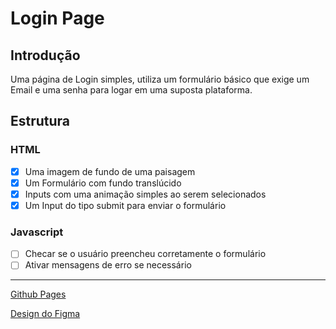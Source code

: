 # Login Page

<h2>Introdução</h2>

<p>Uma página de Login simples, utiliza um formulário básico que exige um Email e uma senha para logar em uma suposta plataforma. </p>

<h2>Estrutura</h2>

<h3>HTML</h3>

- [X] Uma imagem de fundo de uma paisagem
- [X] Um Formulário com fundo translúcido
- [X] Inputs com uma animação simples ao serem selecionados
- [X] Um Input do tipo submit para enviar o formulário

<h3> Javascript</h3>

- [ ] Checar se o usuário preencheu corretamente o formulário
- [ ] Ativar mensagens de erro se necessário
<hr>

<p><a href="https://caciodavi.github.io/Login-Page/" target="_blank"> Github Pages</a></p>

<p><a href="https://www.figma.com/design/k4az9MHKqcbXHWkjfpLMlU/Login-Page?node-id=0-1&t=mhAFQPyyH23E0VNR-1" target="_blank">Design do Figma</a></p>




